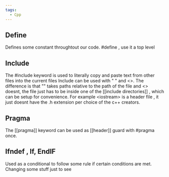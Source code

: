 ```yaml
---
tags:
  - Cpp
---
```

## Define
Defines some constant throughtout our code. \#define , use it a top level
## Include
The \#include keyword is used to literally copy and paste text from other files into the current files
Include can be used with " " and <>. The difference is that "" takes paths relative to the path of the file and <> doesnt, the file just has to be inside one of the [[include directories]] , which can be setup for convenience. 
For example \<iostream\> is a header file , it just doesnt have the .h extension per choice of the c++ creators.
## Pragma
The [[pragma]] keyword can be used as  [[header]]  guard with \#pragma once.
## Ifndef , If, EndIF
Used as a conditional to follow some rule if certain conditions are met.
Changing some stuff just to see